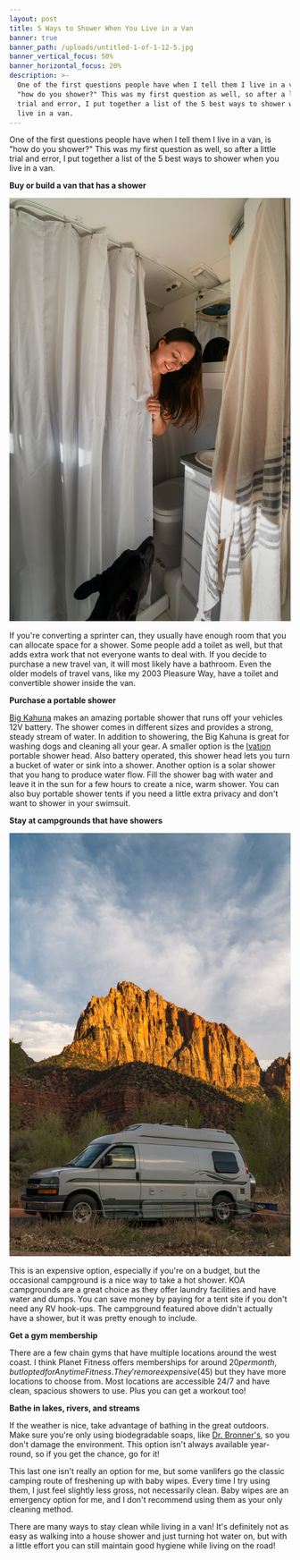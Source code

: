 ```yaml
---
layout: post
title: 5 Ways to Shower When You Live in a Van
banner: true
banner_path: /uploads/untitled-1-of-1-12-5.jpg
banner_vertical_focus: 50%
banner_horizontal_focus: 20%
description: >-
  One of the first questions people have when I tell them I live in a van, is
  "how do you shower?" This was my first question as well, so after a little
  trial and error, I put together a list of the 5 best ways to shower when you
  live in a van.
---
```


One of the first questions people have when I tell them I live in a van, is "how do you shower?" This was my first question as well, so after a little trial and error, I put together a list of the 5 best ways to shower when you live in a van.

**Buy or build a van that has a shower**

![](/uploads/untitled-1-of-1-16-3.jpg)

If you're converting a sprinter can, they usually have enough room that you can allocate space for a shower. Some people add a toilet as well, but that adds extra work that not everyone wants to deal with. If you decide to purchase a new travel van, it will most likely have a bathroom. Even the older models of travel vans, like my 2003 Pleasure Way, have a toilet and convertible shower inside the van.&nbsp;

**Purchase a portable shower**

[Big Kahuna](https://www.amazon.com/gp/product/B00KK2F84G/ref=as_li_tl?ie=UTF8&amp;camp=1789&amp;creative=9325&amp;creativeASIN=B00KK2F84G&amp;linkCode=as2&amp;tag=ashleyandthev-20&amp;linkId=aa20b8d599a5737a3413bd393a83ce88) makes an amazing portable shower that runs off your vehicles 12V battery. The shower comes in different sizes and provides a strong, steady stream of water. In addition to showering, the Big Kahuna is great for washing dogs and cleaning all your gear. A smaller option is the&nbsp;[Ivation](https://www.amazon.com/gp/product/B00IFHFJXI/ref=as_li_tl?ie=UTF8&amp;camp=1789&amp;creative=9325&amp;creativeASIN=B00IFHFJXI&amp;linkCode=as2&amp;tag=ashleyandthev-20&amp;linkId=ab0904dc7ef072a240c776ff00c68ccd) portable shower head. Also battery operated, this shower head lets you turn a bucket of water or sink into a shower. Another option is a solar shower that you hang to produce water flow. Fill the shower bag with water and leave it in the sun for a few hours to create a nice, warm shower. You can also buy portable shower tents if you need a little extra privacy and don't want to shower in your swimsuit.&nbsp;

**Stay at campgrounds that have showers**

![](/uploads/untitled-1-of-1-17-1-2.jpg)

This is an expensive option, especially if you're on a budget, but the occasional campground is a nice way to take a hot shower. KOA campgrounds are a great choice as they offer laundry facilities and have water and dumps. You can save money by paying for a tent site if you don't need any RV hook-ups. The campground featured above didn't actually have a shower, but it was pretty enough to include.

**Get a gym membership**

There are a few chain gyms that have multiple locations around the west coast. I think Planet Fitness offers memberships for around $20 per month, but I opted for Anytime Fitness. They're more expensive ($45) but they have more locations to choose from. Most locations are accessible 24/7 and have clean, spacious showers to use. Plus you can get a workout too!

**Bathe in lakes, rivers, and streams**

If the weather is nice, take advantage of bathing in the great outdoors. Make sure you're only using biodegradable soaps, like [Dr. Bronner's](https://www.amazon.com/gp/product/B001B0TLYE/ref=as_li_tl?ie=UTF8&amp;camp=1789&amp;creative=9325&amp;creativeASIN=B001B0TLYE&amp;linkCode=as2&amp;tag=ashleyandthev-20&amp;linkId=93715a1e0a5d86739f0d277732e03b1e), so you don't damage the environment. This option isn't always available year-round, so if you get the chance, go for it!

This last one isn't really an option for me, but some vanlifers go the classic camping route of freshening up with baby wipes. Every time I try using them, I just feel slightly less gross, not necessarily clean. Baby wipes are an emergency option for me, and I don't recommend using them as your only cleaning method.&nbsp;

There are many ways to stay clean while living in a van! It's definitely not as easy as walking into a house shower and just turning hot water on, but with a little effort you can still maintain good hygiene while living on the road!